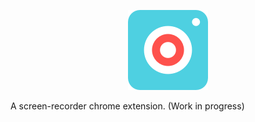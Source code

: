 
<p align="center">
 <img src="https://github.com/jimbocortes/woot/blob/master/images/a_icon128.png" alt="Woot"/>
</p>
A screen-recorder chrome extension. (Work in progress)
